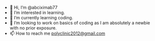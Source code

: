 - 👋 Hi, I’m @abciximab77
- 👀 I’m interested in learning.
- 🌱 I’m currently learning coding.
- 💞️ I’m looking to work on basics of coding as I am absolutely a newbie with no prior exposure.
- 📫 How to reach me polyclinic2012@gmail.com

<!---
abciximab77/abciximab77 is a ✨ special ✨ repository because its `README.md` (this file) appears on your GitHub profile.
You can click the Preview link to take a look at your changes.
--->
